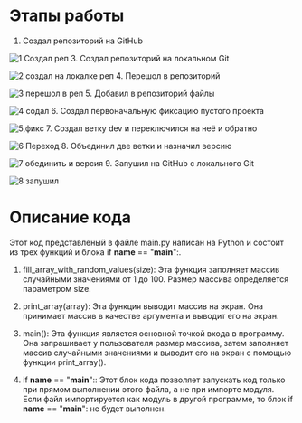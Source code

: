 # Этапы работы
1. Создал репозиторий на GitHub

![1 Создал реп](https://github.com/asatryan173/PMIIS-12/assets/71139053/703f5608-1e50-42eb-86da-9a99ea3cc1c4)
3. Создал репозиторий на локальном Git

![2 создал на локалке реп](https://github.com/asatryan173/PMIIS-12/assets/71139053/5b76bb72-9c81-475b-b389-6307548968c6)
4. Перешол в репозиторий

![3 перешол в реп](https://github.com/asatryan173/PMIIS-12/assets/71139053/61251ae7-73aa-40ef-8591-e68c8694991e)
5. Добавил в репозиторий файлы

![4 содал](https://github.com/asatryan173/PMIIS-12/assets/71139053/57922f10-e9be-4290-bcfd-1d2f1f5d471b)
6. Создал первоначальную фиксацию пустого проекта

![5,фикс](https://github.com/asatryan173/PMIIS-12/assets/71139053/1bac0f4f-faa1-4cfc-b948-d2eb0bce773c)
7. Создал ветку dev и переключился на неё и обратно

![6 Переход](https://github.com/asatryan173/PMIIS-12/assets/71139053/c341f5ef-1b7e-41c2-9e22-d9b3891233d2)
8. Объединил две ветки и назначил версию

![7 обединить и версия](https://github.com/asatryan173/PMIIS-12/assets/71139053/7b2372a7-4c08-4c27-8a7f-e1b0eb7ed006)
9. Запушил на GitHub с локального Git

![8 запушил](https://github.com/asatryan173/PMIIS-12/assets/71139053/86e4b748-7589-49bb-a82a-b87fa7c4dc30)

# Описание кода 
Этот код представленый в файле main.py написан на Python и состоит из трех функций и блока if __name__ == "__main__":.

1. fill_array_with_random_values(size): Эта функция заполняет массив случайными значениями от 1 до 100. Размер массива определяется параметром size.

2. print_array(array): Эта функция выводит массив на экран. Она принимает массив в качестве аргумента и выводит его на экран.

3. main(): Эта функция является основной точкой входа в программу. Она запрашивает у пользователя размер массива, затем заполняет массив случайными значениями и выводит его на экран с помощью функции print_array().

4. if __name__ == "__main__":: Этот блок кода позволяет запускать код только при прямом выполнении этого файла, а не при импорте модуля. Если файл импортируется как модуль в другой программе, то блок if __name__ == "__main__": не будет выполнен.
